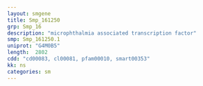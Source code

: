 ```yaml
---
layout: smgene
title: Smp_161250
grp: Smp_16
description: "microphthalmia associated transcription factor"
smp: Smp_161250.1
uniprot: "G4M0B5"
length:  2802
cdd: "cd00083, cl00081, pfam00010, smart00353"
kk: ns
categories: sm
---
```

